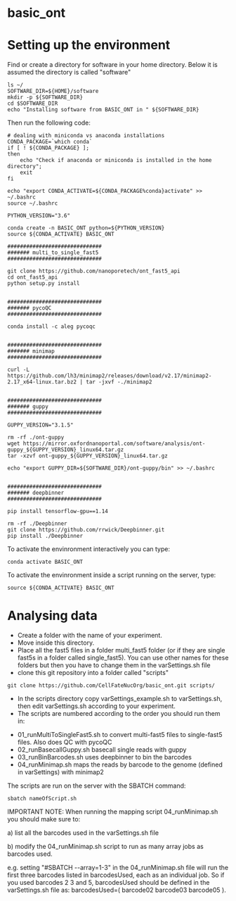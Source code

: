 # basic_ont

# Setting up the environment
Find or create a directory for software in your home directory. Below it is assumed the directory is called "software" 
```
ls ~/
SOFTWARE_DIR=${HOME}/software
mkdir -p ${SOFTWARE_DIR}
cd $SOFTWARE_DIR
echo "Installing software from BASIC_ONT in " ${SOFTWARE_DIR}
```

Then run the following code:
```
# dealing with miniconda vs anaconda installations
CONDA_PACKAGE=`which conda`
if [ ! ${CONDA_PACKAGE} ]; 
then 
	echo "Check if anaconda or miniconda is installed in the home directory";
    exit
fi

echo "export CONDA_ACTIVATE=${CONDA_PACKAGE%conda}activate" >> ~/.bashrc
source ~/.bashrc

PYTHON_VERSION="3.6"

conda create -n BASIC_ONT python=${PYTHON_VERSION}
source ${CONDA_ACTIVATE} BASIC_ONT

##############################
####### multi_to_single_fast5 
##############################

git clone https://github.com/nanoporetech/ont_fast5_api
cd ont_fast5_api
python setup.py install


##############################
####### pycoQC
##############################

conda install -c aleg pycoqc


##############################
####### minimap
##############################

curl -L https://github.com/lh3/minimap2/releases/download/v2.17/minimap2-2.17_x64-linux.tar.bz2 | tar -jxvf -./minimap2


##############################
####### guppy
##############################

GUPPY_VERSION="3.1.5"

rm -rf ./ont-guppy
wget https://mirror.oxfordnanoportal.com/software/analysis/ont-guppy_${GUPPY_VERSION}_linux64.tar.gz
tar -xzvf ont-guppy_${GUPPY_VERSION}_linux64.tar.gz

echo "export GUPPY_DIR=${SOFTWARE_DIR}/ont-guppy/bin" >> ~/.bashrc


##############################
####### deepbinner
##############################

pip install tensorflow-gpu==1.14

rm -rf ./Deepbinner
git clone https://github.com/rrwick/Deepbinner.git
pip install ./Deepbinner
```
To activate the envinronment interactively you can type:
```
conda activate BASIC_ONT
```
To activate the envinronment inside a script running on the server, type:
```
source ${CONDA_ACTIVATE} BASIC_ONT
```

# Analysing data
* Create a folder with the name of your experiment. 
* Move inside this directory. 
* Place all the fast5 files in a folder multi_fast5 folder (or if they are single fast5s in a folder called single_fast5). You can use other names for these folders but then you have to change them in the varSettings.sh file
* clone this git repository into a folder called "scripts"
```
git clone https://github.com/CellFateNucOrg/basic_ont.git scripts/
```

* In the scripts directory copy varSettings_example.sh to varSettings.sh, then edit varSettings.sh according to your experiment. 
* The scripts are numbered according to the order you should run them in:
- 01_runMultiToSingleFast5.sh to convert multi-fast5 files to single-fast5 files. Also does QC with pycoQC
- 02_runBasecallGuppy.sh basecall single reads with guppy
- 03_runBinBarcodes.sh uses deepbinner to bin the barcodes
- 04_runMinimap.sh maps the reads by barcode to the genome (defined in varSettings) with minimap2

The scripts are run on the server with the SBATCH command:
```
sbatch nameOfScript.sh
```

IMPORTANT NOTE:
When running the mapping script 04_runMinimap.sh you should make sure to:

a) list all the barcodes used in the varSettings.sh file

b) modify the 04_runMinimap.sh script to run as many array jobs as barcodes used. 

e.g. setting "#SBATCH --array=1-3" in the 04_runMinimap.sh file will run the first three barcodes listed in barcodesUsed, each as an individual job. So if you used barcodes 2 3 and 5, barcodesUsed should be defined in the varSettings.sh file as: barcodesUsed=( barcode02 barcode03 barcode05 ).








